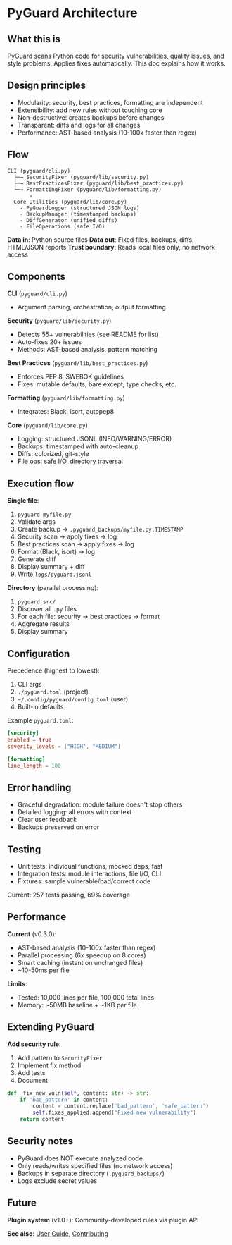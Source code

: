 # PyGuard Architecture

## What this is

PyGuard scans Python code for security vulnerabilities, quality issues, and style problems. Applies fixes automatically. This doc explains how it works.

## Design principles

- Modularity: security, best practices, formatting are independent
- Extensibility: add new rules without touching core
- Non-destructive: creates backups before changes
- Transparent: diffs and logs for all changes
- Performance: AST-based analysis (10-100x faster than regex)

## Flow

```
CLI (pyguard/cli.py)
  ├─→ SecurityFixer (pyguard/lib/security.py)
  ├─→ BestPracticesFixer (pyguard/lib/best_practices.py)
  └─→ FormattingFixer (pyguard/lib/formatting.py)
       ↓
  Core Utilities (pyguard/lib/core.py)
    - PyGuardLogger (structured JSON logs)
    - BackupManager (timestamped backups)
    - DiffGenerator (unified diffs)
    - FileOperations (safe I/O)
```

**Data in**: Python source files
**Data out**: Fixed files, backups, diffs, HTML/JSON reports
**Trust boundary**: Reads local files only, no network access

## Components

**CLI** (`pyguard/cli.py`)
- Argument parsing, orchestration, output formatting

**Security** (`pyguard/lib/security.py`)
- Detects 55+ vulnerabilities (see README for list)
- Auto-fixes 20+ issues
- Methods: AST-based analysis, pattern matching

**Best Practices** (`pyguard/lib/best_practices.py`)
- Enforces PEP 8, SWEBOK guidelines
- Fixes: mutable defaults, bare except, type checks, etc.

**Formatting** (`pyguard/lib/formatting.py`)
- Integrates: Black, isort, autopep8

**Core** (`pyguard/lib/core.py`)
- Logging: structured JSONL (INFO/WARNING/ERROR)
- Backups: timestamped with auto-cleanup
- Diffs: colorized, git-style
- File ops: safe I/O, directory traversal

## Execution flow

**Single file**:
1. `pyguard myfile.py`
2. Validate args
3. Create backup → `.pyguard_backups/myfile.py.TIMESTAMP`
4. Security scan → apply fixes → log
5. Best practices scan → apply fixes → log
6. Format (Black, isort) → log
7. Generate diff
8. Display summary + diff
9. Write `logs/pyguard.jsonl`

**Directory** (parallel processing):
1. `pyguard src/`
2. Discover all `.py` files
3. For each file: security → best practices → format
4. Aggregate results
5. Display summary

## Configuration

Precedence (highest to lowest):
1. CLI args
2. `./pyguard.toml` (project)
3. `~/.config/pyguard/config.toml` (user)
4. Built-in defaults

Example `pyguard.toml`:
```toml
[security]
enabled = true
severity_levels = ["HIGH", "MEDIUM"]

[formatting]
line_length = 100
```

## Error handling

- Graceful degradation: module failure doesn't stop others
- Detailed logging: all errors with context
- Clear user feedback
- Backups preserved on error

## Testing

- Unit tests: individual functions, mocked deps, fast
- Integration tests: module interactions, file I/O, CLI
- Fixtures: sample vulnerable/bad/correct code

Current: 257 tests passing, 69% coverage

## Performance

**Current** (v0.3.0):
- AST-based analysis (10-100x faster than regex)
- Parallel processing (6x speedup on 8 cores)
- Smart caching (instant on unchanged files)
- ~10-50ms per file

**Limits**:
- Tested: 10,000 lines per file, 100,000 total lines
- Memory: ~50MB baseline + ~1KB per file

## Extending PyGuard

**Add security rule**:
1. Add pattern to `SecurityFixer`
2. Implement fix method
3. Add tests
4. Document

```python
def _fix_new_vuln(self, content: str) -> str:
    if 'bad_pattern' in content:
        content = content.replace('bad_pattern', 'safe_pattern')
        self.fixes_applied.append("Fixed new vulnerability")
    return content
```

## Security notes

- PyGuard does NOT execute analyzed code
- Only reads/writes specified files (no network access)
- Backups in separate directory (`.pyguard_backups/`)
- Logs exclude secret values

## Future

**Plugin system** (v1.0+): Community-developed rules via plugin API

**See also**: [User Guide](user-guide.md), [Contributing](../CONTRIBUTING.md)
